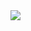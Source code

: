 <img src="https://github.com/Victoria-Borovik/Victoria-Borovik/assets/103994412/4dab2b00-42f0-466c-aa21-0bf99ef3299c">
